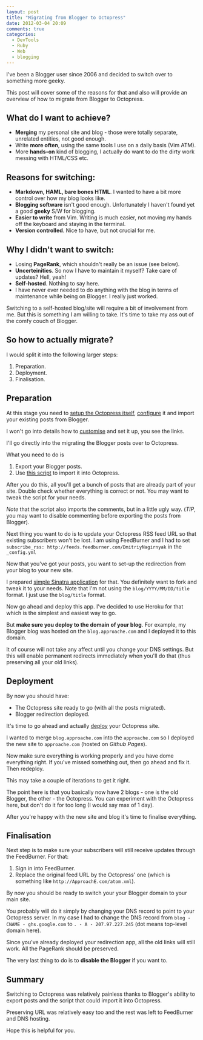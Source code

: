 ```yaml
---
layout: post
title: "Migrating from Blogger to Octopress"
date: 2012-03-04 20:09
comments: true
categories:
  - DevTools
  - Ruby
  - Web
  - blogging
---
```



I've been a Blogger user since 2006 and decided to switch over to something more geeky.

This post will cover some of the reasons for that and also will provide an overview
of how to migrate from Blogger to Octopress.

What do I want to achieve?
----------------------------

- **Merging** my personal site and blog - those were totally separate, unrelated entities, not good enough.
- Write **more often**, using the same tools I use on a daily basis (Vim ATM).
- More **hands-on** kind of blogging, I actually do want to do the dirty work messing with HTML/CSS etc.



Reasons for switching:
---------------------------

- **Markdown, HAML, bare bones HTML**. I wanted to have a bit more control over how my blog looks like.
- **Blogging software** isn't good enough. Unfortunately I haven't found yet a good **geeky** S/W for blogging.
- **Easier to write** from Vim. Writing is much easier, not moving my hands off the keyboard and staying in the terminal.
- **Version controlled**. Nice to have, but not crucial for me.

Why I didn't want to switch:
----------------------------

- Losing **PageRank**, which shouldn't really be an issue (see below).
- **Uncerteinities**. So now I have to maintain it myself? Take care of updates? Hell, yeah!
- **Self-hosted**. Nothing to say here.
- I have never ever needed to do anything with the blog in terms of maintenance while being on Blogger. I really just worked.

Switching to a self-hosted blog/site will require a bit of involvement from me.
But this is something I am willing to take. It's time to take my ass out of the comfy couch of Blogger.


So how to actually migrate?
--------------------------
I would split it into the following larger steps:

1. Preparation.
2. Deployment.
3. Finalisation.


Preparation
--------------------------
At this stage you need to [setup the Octopress itself](http://octopress.org/docs/setup), [configure](http://octopress.org/docs/configuring) it and import your existing posts from Blogger.

I won't go into details how to [customise](http://octopress.org/docs/theme) and set it up, you see the links.

I'll go directly into the migrating the Blogger posts over to Octopress.

What you need to do is

1. Export your Blogger posts.
2. Use [this script](https://gist.github.com/1765496) to import it into Octopress.

After you do this, all you'll get a bunch of posts that are already part of your site.
Double check whether everything is correct or not. You may want to tweak the script for your needs.

*Note* that the script also imports the comments, but in a little ugly way.
(*TIP*, you may want to disable commenting before exporting the posts from Blogger).


Next thing you want to do is to update your Octopress RSS feed URL so that existing subscribers won't be lost.
I am using FeedBurner and I had to set `subscribe_rss: http://feeds.feedburner.com/DmitriyNagirnyak` in the `_config.yml`

Now that you've got your posts, you want to set-up the redirection from your blog to your new site.

I prepared [simple Sinatra application](https://github.com/dnagir/approache-redirects/blob/master/app.rb) for that.
You definitely want to fork and tweak it to your needs. Note that I'm not using the `blog/YYYY/MM/DD/title` format.
I just use the `blog/title` format.

Now go ahead and deploy this app. I've decided to use Heroku for that which is the simplest and easiest way to go.

But **make sure you deploy to the domain of your blog**. For example, my Blogger blog was hosted on the `blog.approache.com` and I deployed it to this domain.

It of course will not take any affect until you change your DNS settings.
But this will enable permanent redirects immediately when you'll do that (thus preserving all your old links).


Deployment
-------------------------------------------

By now you should have:

- The Octopress site ready to go (with all the posts migrated).
- Blogger redirection deployed.

It's time to go ahead and actually [deploy](http://octopress.org/docs/deploying) your Octopress site.

I wanted to merge `blog.approache.com` into the `approache.com` so I deployed the new site to `approache.com`
(hosted on *Github Pages*).

Now make sure everything is working properly and you have dome everything right.
If you've missed something out, then go ahead and fix it. Then redeploy.

This may take a couple of iterations to get it right.

The point here is that you basically now have 2 blogs - one is the old Blogger, the other - the Octopress.
You can experiment with the Octopress here, but don't do it for too long (I would say max of 1 day).

After you're happy with the new site and blog it's time to finalise everything.

Finalisation
---------------------------------------------

Next step is to make sure your subscribers will still receive updates through the FeedBurner.
For that:

1. Sign in into FeedBurner.
2. Replace the original feed URL by the Octopress' one (which is something like `http://ApproachE.com/atom.xml`).


By now you should be ready to switch your your Blogger domain to your main site.

You probably will do it simply by changing your DNS record to point to your Octopress server.
In my case I had to change the DNS record from `blog - CNAME - ghs.google.com` to `. - A - 207.97.227.245` (dot means top-level domain here).

Since you've already deployed your redirection app, all the old links will still work.
All the PageRank should be preserved.

The very last thing to do is to **disable the Blogger** if you want to.

Summary
----------------------------------------------

Switching to Octopress was relatively painless thanks to Blogger's ability to export posts and the script that could import it into Octopress.

Preserving URL was relatively easy too and the rest was left to FeedBurner and DNS hosting.


Hope this is helpful for you.

